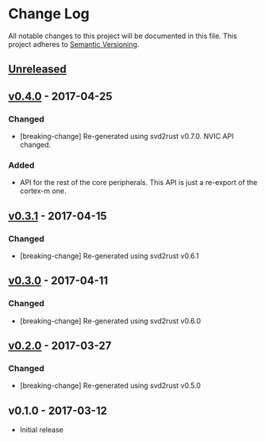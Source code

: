 # Change Log

All notable changes to this project will be documented in this file.
This project adheres to [Semantic Versioning](http://semver.org/).

## [Unreleased]

## [v0.4.0] - 2017-04-25

### Changed

- [breaking-change] Re-generated using svd2rust v0.7.0. NVIC API changed.

### Added

- API for the rest of the core peripherals. This API is just a re-export of the
  cortex-m one.

## [v0.3.1] - 2017-04-15

### Changed

- [breaking-change] Re-generated using svd2rust v0.6.1

## [v0.3.0] - 2017-04-11

### Changed

- [breaking-change] Re-generated using svd2rust v0.6.0

## [v0.2.0] - 2017-03-27

### Changed

- [breaking-change] Re-generated using svd2rust v0.5.0

## v0.1.0 - 2017-03-12

- Initial release

[Unreleased]: https://github.com/japaric/stm32f100xx/compare/v0.4.0...HEAD
[v0.4.0]: https://github.com/japaric/stm32f100xx/compare/v0.3.1...v0.4.0
[v0.3.1]: https://github.com/japaric/stm32f100xx/compare/v0.3.0...v0.3.1
[v0.3.0]: https://github.com/japaric/stm32f100xx/compare/v0.2.0...v0.3.0
[v0.2.0]: https://github.com/japaric/stm32f100xx/compare/v0.1.0...v0.2.0
